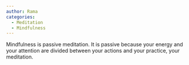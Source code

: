 ```yaml
---
author: Rama
categories:
  - Meditation
  - Mindfulness
---
```


Mindfulness is passive meditation. It is passive because your energy and your attention are divided between your actions and your practice, your meditation.